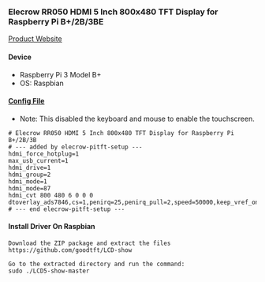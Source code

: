### Elecrow RR050 HDMI 5 Inch 800x480 TFT Display for Raspberry Pi B+/2B/3BE

[Product Website](https://www.elecrow.com/hdmi-5-inch-800x480-tft-display-for-raspberry-pi-b-p-1384.html)



#### Device
* Raspberry Pi 3 Model B+
* OS: Raspbian



#### [Config File](https://github.com/bdalldorf/Elecrow-RR050-HDMI-TFT-Display/blob/master/config.txt)
* Note: This disabled the keyboard and mouse to enable the touchscreen.
~~~
# Elecrow RR050 HDMI 5 Inch 800x480 TFT Display for Raspberry Pi B+/2B/3B
# --- added by elecrow-pitft-setup ---
hdmi_force_hotplug=1
max_usb_current=1
hdmi_drive=1
hdmi_group=2
hdmi_mode=1
hdmi_mode=87
hdmi_cvt 800 480 6 0 0 0
dtoverlay_ads7846,cs=1,penirq=25,penirq_pull=2,speed=50000,keep_vref_on=0,swapxy=0,pmax=255,xohms=150,xmin=200,xmax=3900,ymin=200,ymax=3900,display_rotate=0
# --- end elecrow-pitft-setup ---
~~~



#### Install Driver On Raspbian
~~~
Download the ZIP package and extract the files
https://github.com/goodtft/LCD-show

Go to the extracted directory and run the command:
sudo ./LCD5-show-master
~~~
